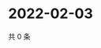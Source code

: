 # 2022-02-03

共 0 条

<!-- BEGIN WEIBO -->
<!-- 最后更新时间 Thu Feb 03 2022 12:14:08 GMT+0800 (China Standard Time) -->

<!-- END WEIBO -->
